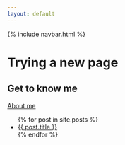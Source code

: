 ```yaml
---
layout: default
---
```


{% include navbar.html %}

# Trying a new page

## Get to know me

[About me](./about.md)

<ul>
{% for post in site.posts %}
  <li>
    <a href="{{ post.url }}">{{ post.title }}</a>
  </li>
{% endfor %}
</ul>
